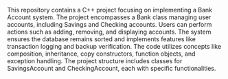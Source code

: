 This repository contains a C++ project focusing on implementing a Bank Account system. The project encompasses a Bank class managing user accounts, including Savings and Checking accounts. Users can perform actions such as adding, removing, and displaying accounts. The system ensures the database remains sorted and implements features like transaction logging and backup verification. The code utilizes concepts like composition, inheritance, copy constructors, function objects, and exception handling. The project structure includes classes for SavingsAccount and CheckingAccount, each with specific functionalities.
